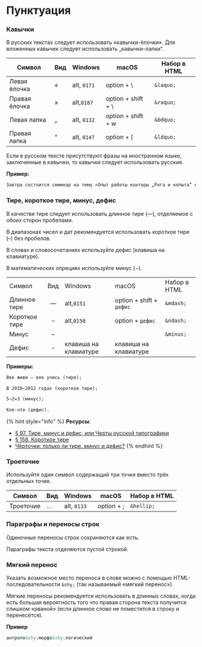 # Пунктуация

### Кавычки

В русских текстах следует использовать «кавычки-ёлочки». Для вложенных кавычек следует использовать „кавычки-лапки“.

| Символ        | Вид | Windows     | macOS               | Набор в HTML |
| ------------- | --- | ----------- | ------------------- | ------------ |
| Левая ёлочка  | «   | alt, `0171` | option + \\         | `&laquo;`    |
| Правая ёлочка | »   | alt,`0187`  | option + shift + \\ | `&raquo;`    |
| Левая лапка   | „   | alt, `0132` | option + shift + w  | `&bdquo;`    |
| Правая лапка  | “   | alt, `0147` | option + \[         | `&ldquo;`    |

Если в русском тексте присутствуют фразы на иностранном языке, заключенные в кавычки, то кавычки следует использовать русские.

**Пример:**

```html
Завтра состоится семинар на тему «Опыт работы конторы „Рога и копыта“ на отечественном рынке».
```

### Тире, короткое тире, минус, дефис

В качестве тире следует использовать длинное тире (—), отделяемое с обоих сторон пробелами.

В диапазонах чисел и дат рекомендуется использовать короткое тире (–) без пробелов.

В словах и словосочетаниях используйте дефис (клавиша на клавиатуре).

В математических опрециях используйте минус (−).

|               |     |                       |                          |              |
| ------------- | :-: | --------------------- | ------------------------ | ------------ |
| Символ        | Вид | Windows               | macOS                    | Набор в HTML |
| Длинное тире  |  —  | alt,`0151`            | option + shift + `дефис` | `&mdash;`    |
| Короткое тире |  –  | alt,`0150`            | option + `дефис`         | `&ndash;`    |
| Минус         |  −  |                       |                          | `&minus;`    |
| Дефис         |  -  | клавиша на клавиатуре | клавиша на клавиатуре    |              |

**Примеры:**

```html
Век живи — век учись (тире);

В 2010–2012 годах (короткое тире);

5−2=3 (минус);

Кое-что (дефис).
```

{% hint style="info" %}
**Ресурсы**:

* [§ 97. Тире, минус и дефис, или Черты русской типографики](https://www.artlebedev.ru/kovodstvo/sections/97/)
* [§ 158. Короткое тире](https://www.artlebedev.ru/kovodstvo/sections/158/)
* [Чёрточки: только ли тире, минус и дефис?](https://habr.com/ru/post/20588/)
{% endhint %}

### Троеточие

Используйте один символ содержащий три точки вместо трёх отдельных точек.

| Символ    | Вид | Windows     | macOS      | Набор в HTML |
| --------- | --- | ----------- | ---------- | ------------ |
| Троеточие | …   | alt, `0133` | option + ; | `&hellip;`   |

### Параграфы и переносы строк

Одиночные переносы строк сохраняются как есть.

Параграфы текста отделяются пустой строкой.

### Мягкий перенос

Указать возможное место переноса в слове можно с помощью HTML-последовательности `&shy;` (так называемый «мягкий перенос»).

Мягкие переносы рекомендуется использовать в длинных словах, когда есть большая вероятность того что правая сторона текста получится слишком «рваной» (если длинное слово не помес­тится в строку и перенесётся).

**Пример**

```html
антропо&shy;морфо&shy;логический
```
